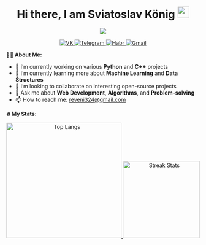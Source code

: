 <h1 align="center">
  Hi there, I am Sviatoslav König 
  <img src="https://media.giphy.com/media/hvRJCLFzcasrR4ia7z/giphy.gif" width="30px"/>
</h1>

<p align="center">
  <img src="https://readme-typing-svg.herokuapp.com/?lines=Full-stack%20developer;Machine%20learning%20enthusiast;Always%20learning%20new%20things&center=true&width=380&height=45">
</p>

<div align="center">
  <a href="https://vk.com/solrikker">
    <img src="https://img.shields.io/badge/-VK-blue?style=flat-square&logo=vk&logoColor=white" alt="VK">
  </a>
  <a href="https://t.me/SvKening">
    <img src="https://img.shields.io/badge/-Telegram-blue?style=flat-square&logo=telegram&logoColor=white" alt="Telegram">
  </a>
  <a href="https://career.habr.com/solrikk">
    <img src="https://img.shields.io/badge/-Habr-black?style=flat-square&logo=habr&logoColor=white" alt="Habr">
  </a>
  <a href="mailto:reveni324@gmail.com">
    <img src="https://img.shields.io/badge/-Gmail-red?style=flat-square&logo=Gmail&logoColor=white&link=mailto:reveni324@gmail.com" alt="Gmail">
  </a>
</div>

**🧑‍💼 About Me:**

- 🔭 I’m currently working on various **Python** and **C++** projects
- 🌱 I’m currently learning more about **Machine Learning** and **Data Structures**
- 👯 I’m looking to collaborate on interesting open-source projects
- 💬 Ask me about **Web Development**, **Algorithms**, and **Problem-solving**
- 📫 How to reach me: [reveni324@gmail.com](mailto:reveni324@gmail.com)

**🔥 My Stats:**

<div align="center">
  <a href="https://github-readme-stats.vercel.app/api/top-langs/?username=Solrikk&layout=donut-vertical">
    <img height="300em" src="https://github-readme-stats.vercel.app/api/top-langs/?username=Solrikk&layout=donut-vertical" alt="Top Langs" />
  </a>
  <a href="https://github-readme-streak-stats.herokuapp.com/?user=Solrikk">
    <img height="200em" src="https://github-readme-streak-stats.herokuapp.com/?user=Solrikk" alt="Streak Stats" />
  </a>
</div>
